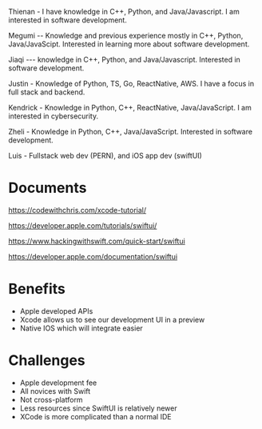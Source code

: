 Thienan - I have knowledge in C++, Python, and Java/Javascript. I am interested in software development. 

Megumi -- Knowledge and previous experience mostly in C++, Python, Java/JavaScipt. Interested in learning more about software development. 

Jiaqi --- knowledge in C++, Python, and Java/Javascript. Interested in software development.

Justin - Knowledge of Python, TS, Go, ReactNative, AWS. I have a focus in full stack and backend.

Kendrick - Knowledge in Python, C++, ReactNative, Java/JavaScript. I am interested in cybersecurity. 

Zheli - Knowledge in Python, C++, Java/JavaScript. Interested in software development. 

Luis - Fullstack web dev (PERN), and iOS app dev (swiftUI)

# Documents

https://codewithchris.com/xcode-tutorial/

https://developer.apple.com/tutorials/swiftui/

https://www.hackingwithswift.com/quick-start/swiftui

https://developer.apple.com/documentation/swiftui

# Benefits

- Apple developed APIs
- Xcode allows us to see our development UI in a preview
- Native IOS which will integrate easier

# Challenges

- Apple development fee
- All novices with Swift
- Not cross-platform
- Less resources since SwiftUI is relatively newer
- XCode is more complicated than a normal IDE




